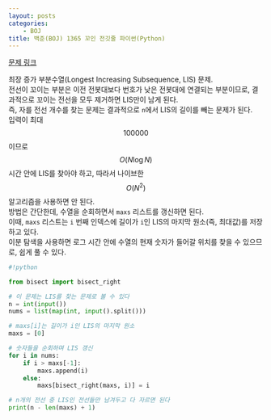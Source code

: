 ```yaml
---
layout: posts
categories:
    - BOJ
title: 백준(BOJ) 1365 꼬인 전깃줄 파이썬(Python)
---
```


[문제 링크](https://www.acmicpc.net/problem/1365)

최장 증가 부분수열(Longest Increasing Subsequence, LIS) 문제.  
전선이 꼬이는 부분은 이전 전봇대보다 번호가 낮은 전봇대에 연결되는 부분이므로, 결과적으로 꼬이는 전선을 모두 제거하면 LIS만이 남게 된다.  
즉, 자를 전선 개수를 찾는 문제는 결과적으로 `n`에서 LIS의 길이를 빼는 문제가 된다.  
입력이 최대 $$100000$$이므로 $$O(N\log N)$$시간 안에 LIS를 찾아야 하고, 따라서 나이브한 $$O(N^2)$$ 알고리즘을 사용하면 안 된다.  
방법은 간단한데, 수열을 순회하면서 `maxs` 리스트를 갱신하면 된다.  
이때, `maxs` 리스트는 `i` 번째 인덱스에 길이가 `i`인 LIS의 마지막 원소(즉, 최대값)를 저장하고 있다.  
이분 탐색을 사용하면 로그 시간 안에 수열의 현재 숫자가 들어갈 위치를 찾을 수 있으므로, 쉽게 풀 수 있다.  


```python
#!python

from bisect import bisect_right

# 이 문제는 LIS를 찾는 문제로 볼 수 있다
n = int(input())
nums = list(map(int, input().split()))

# maxs[i]는 길이가 i인 LIS의 마지막 원소
maxs = [0]

# 숫자들을 순회하며 LIS 갱신
for i in nums:
    if i > maxs[-1]:
        maxs.append(i)
    else:
        maxs[bisect_right(maxs, i)] = i

# n개의 전선 중 LIS인 전선들만 남겨두고 다 자르면 된다
print(n - len(maxs) + 1)

```
